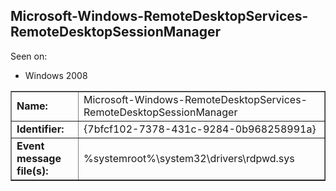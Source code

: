 ## Microsoft-Windows-RemoteDesktopServices-RemoteDesktopSessionManager

Seen on:
* Windows 2008

<table border="1" class="docutils">
  <tbody>
    <tr>
      <td><b>Name:</b></td>
      <td>Microsoft-Windows-RemoteDesktopServices-RemoteDesktopSessionManager</td>
    </tr>
    <tr>
      <td><b>Identifier:</b></td>
      <td>{7bfcf102-7378-431c-9284-0b968258991a}</td>
    </tr>
    <tr>
      <td><b>Event message file(s):</b></td>
      <td>%systemroot%\system32\drivers\rdpwd.sys</td>
    </tr>
  </tbody>
</table>

&nbsp;

